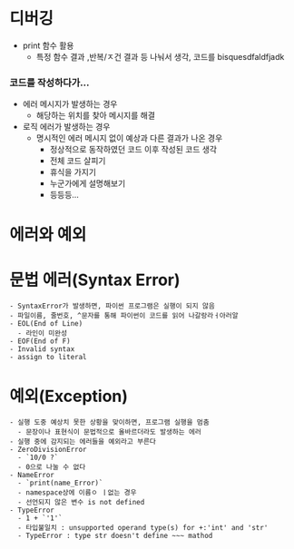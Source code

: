 # 디버깅
- print 함수 활용
  - 특정 함수 결과 ,반복/ㅈ건 결과 등 나눠서 생각, 코드를 bisquesdfaldfjadk
### 코드를 작성하다가...
  - 에러 메시지가 발생하는 경우
    - 해당하는 위치를 찾아 메시지를 해결
  - 로직 에러가 발생하는 경우
    - 명시적인 에러 메시지 없이 예상과 다른 결과가 나온 경우
      - 정상적으로 동작하였던 코드 이후 작성된 코드 생각
      - 전체 코드 살피기
      - 휴식을 가지기
      - 누군가에게 설명해보기
      - 등등등...
# 에러와 예외
  # 문법 에러(Syntax Error)
    - SyntaxError가 발생하면, 파이썬 프로그램은 실행이 되지 않음
    - 파일이름, 줄번호, ^문자를 통해 파이썬이 코드를 읽어 나갈랑라ㅓ아러알
    - EOL(End of Line)
      - 라인이 미완성
    - EOF(End of F)
    - Invalid syntax
    - assign to literal
  # 예외(Exception)
    - 실행 도중 예상치 못한 상황을 맞이하면, 프로그램 실행을 멈춤
      - 문장이나 표현식이 문법적으로 올바르더라도 발생하는 에러
    - 실행 중에 감지되는 에러들을 예외라고 부른다
    - ZeroDivisionError
      - `10/0 ?`
      - 0으로 나눌 수 없다
    - NameError
      - `print(name_Error)`
      - namespace상에 이름ㅇ ㅣ없는 경우
      - 선언되지 않은 변수 is not defined
    - TypeError
      - 1 + `'1'`
      - 타입불일치 : unsupported operand type(s) for +:'int' and 'str'
      - TypeError : type str doesn't define ~~~ mathod 
    